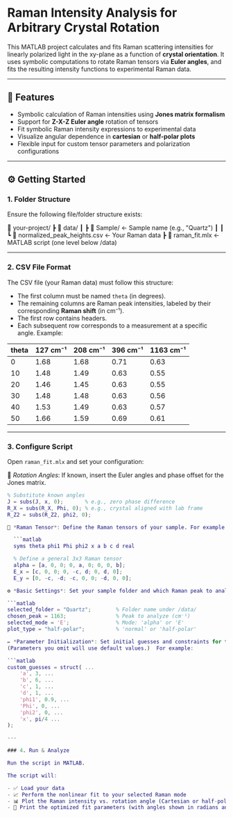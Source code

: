 # Raman Intensity Analysis for Arbitrary Crystal Rotation

This MATLAB project calculates and fits Raman scattering intensities for linearly polarized light in the xy-plane as a function of **crystal orientation**. It uses symbolic computations to rotate Raman tensors via **Euler angles**, and fits the resulting intensity functions to experimental Raman data.

---

## 🧪 Features

- Symbolic calculation of Raman intensities using **Jones matrix formalism**
- Support for **Z-X-Z Euler angle** rotation of tensors
- Fit symbolic Raman intensity expressions to experimental data
- Visualize angular dependence in **cartesian** or **half-polar plots**
- Flexible input for custom tensor parameters and polarization configurations

---

## ⚙️ Getting Started

### 1. Folder Structure

Ensure the following file/folder structure exists:

📂 your-project/
┣ 📂 data/
┃ ┣ 📂 Sample/                         ← Sample name (e.g., "Quartz")
┃ ┃ ┗ 📄 normalized_peak_heights.csv   ← Your Raman data
┣ 📄 raman_fit.mlx                     ← MATLAB script (one level below /data)

---

### 2. CSV File Format

The CSV file (your Raman data) must follow this structure:

- The first column must be named `theta` (in degrees).
- The remaining columns are Raman peak intensities, labeled by their corresponding **Raman shift** (in cm⁻¹).
- The first row contains headers.
- Each subsequent row corresponds to a measurement at a specific angle.
Example:

| theta | 127 cm⁻¹ | 208 cm⁻¹ | 396 cm⁻¹ | 1163 cm⁻¹ |
|-------|----------|----------|----------|-----------|
| 0     | 1.68     | 1.68     | 0.71     | 0.63      |
| 10    | 1.48     | 1.49     | 0.63     | 0.55      |
| 20    | 1.46     | 1.45     | 0.63     | 0.55      |
| 30    | 1.48     | 1.48     | 0.63     | 0.56      |
| 40    | 1.53     | 1.49     | 0.63     | 0.57      |
| 50    | 1.66     | 1.59     | 0.69     | 0.61      |


---

### 3. Configure Script

Open `raman_fit.mlx` and set your configuration:

🧭 *Rotation Angles*: If known, insert the Euler angles and phase offset for the Jones matrix.

```matlab
% Substitute known angles
J = subs(J, x, 0);       % e.g., zero phase difference
R_X = subs(R_X, Phi, 0); % e.g., crystal aligned with lab frame
R_Z2 = subs(R_Z2, phi2, 0);

🧪 *Raman Tensor*: Define the Raman tensors of your sample. For example:

  ```matlab
  syms theta phi1 Phi phi2 x a b c d real

  % Define a general 3x3 Raman tensor
  alpha = [a, 0, 0; 0, a, 0; 0, 0, b];
  E_x = [c, 0, 0; 0, -c, d; 0, d, 0];
  E_y = [0, -c, -d; -c, 0, 0; -d, 0, 0];

⚙️ *Basic Settings*: Set your sample folder and which Raman peak to analyze.

```matlab
selected_folder = "Quartz";        % Folder name under /data/
chosen_peak = 1163;                % Peak to analyze (cm⁻¹)
selected_mode = 'E';               % Mode: 'alpha' or 'E'
plot_type = "half-polar";          % 'normal' or 'half-polar'

✏️ *Parameter Initialization*: Set initial guesses and constraints for the fit parameters as needed.
(Parameters you omit will use default values.)  For example:

```matlab
custom_guesses = struct( ...
    'a', 3, ...
    'b', 6, ...
    'c', 1, ...
    'd', 1, ...
    'phi1', 0.9, ...
    'Phi', 0, ...
    'phi2', 0, ...
    'x', pi/4 ...
);

---

### 4. Run & Analyze

Run the script in MATLAB.

The script will:

- ✅ Load your data  
- 📈 Perform the nonlinear fit to your selected Raman mode  
- 📊 Plot the Raman intensity vs. rotation angle (Cartesian or half-polar)  
- 🧾 Print the optimized fit parameters (with angles shown in radians and degrees)  


